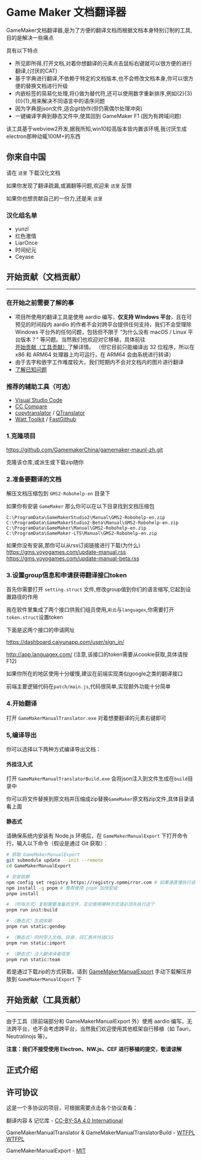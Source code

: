 # Game Maker 文档翻译器

GameMaker文档翻译器,是为了方便的翻译文档而根据文档本身特别订制的工具,目的是解决一些痛点

具有以下特点

- 所见即所得,打开文档,对着你想翻译的元素点击鼠标右键就可以很方便的进行翻译,(讨厌的CAT)
- 基于字典进行翻译,不依赖于特定的文档版本,也不会修改文档本身,你可以很方便的替换文档进行升级
- 内嵌标签的简易化处理,将{}做为替代符,还可以使用数字重新排序,例如{2}{3}{0}{1},用来解决不同语言中的语序问题
- 因为字典是json文件,适合git协作(但仍需偶尔处理冲突)
- 一键编译字典到静态文件中,使其回到 GameMaker F1 (因为有跨域问题)

该工具基于webview2开发,据我所知,win10较高版本皆内置该环境,我讨厌生成electron那种动辄100M+的东西

## 你来自中国

请在 `这里` 下载汉化文档

如果你发现了翻译疏漏,或漏翻等问题,欢迎来 `这里` 反馈

如果你也想贡献自己的一份力,还是来 `这里`

### 汉化组名单

- yunzl
- 红色激情
- LiarOnce
- 时间纪元
- Ceyase

## 开始贡献（文档贡献）

-----

### 在开始之前需要了解的事

 - 项目所使用的翻译工具是使用 aardio 编写，**仅支持 Windows 平台**，且在可预见的时间段内 aardio 的作者不会对跨平台提供任何支持，我们不会受理除 Windows 平台外的任何问题，包括但不限于 “为什么没有 macOS / Linux 平台版本？” 等问题。当然我们也欢迎对它移植，具体前往[开始贡献（工具贡献）](#%E5%BC%80%E5%A7%8B%E8%B4%A1%E7%8C%AE%E5%B7%A5%E5%85%B7%E8%B4%A1%E7%8C%AE)了解详情。
   （但它目前只能编译出 32 位程序，所以在 x86 和 ARM64 处理器上均可运行，在 ARM64 会由系统进行转译）
 - 由于去字和嵌字工作难度较大，我们短期内不会对文档内的图片进行翻译
 - [了解已知问题](knownissues.md)

### 推荐的辅助工具（可选）

- [Visual Studio Code](https://code.visualstudio.com/)
- [CC Compare](https://gitee.com/cxasm/cc-compare)
- [copytranslator](https://copytranslator.github.io/) / [QTranslator](http://quest-app.appspot.com/home)
- [Watt Toolkit](https://steampp.net/) / [FastGithub](https://github.com/dotnetcore/FastGithub)

### 1.克隆项目

https://github.com/GamemakerChina/gamemaker-maunl-zh.git

克隆该仓库,或派生或下载zip随你

### 2.准备要翻译的文档

解压文档压缩包到  `GMS2-Robohelp-en`  目录下

如果你有安装 `GameMaker` 那么你可以在以下目录找到文档压缩包

````
C:\ProgramData\GameMakerStudio2\Manual\GMS2-Robohelp-en.zip
C:\ProgramData\GameMakerStudio2-Beta\Manual\GMS2-Robohelp-en.zip
C:\ProgramData\GameMaker\Manual\GMS2-Robohelp-en.zip
C:\ProgramData\GameMaker-LTS\Manual\GMS2-Robohelp-en.zip
````

如果你没有安装,那你可以从rss订阅链接进行下载(为什么)
https://gms.yoyogames.com/update-manual.rss
https://gms.yoyogames.com/update-manual-beta.rss

### 3.设置group信息和申请获得翻译接口token

首先你需要打开 `setting.struct` 文件,修改group值到你们的语言缩写,它起到设置路径的作用



我在软件里集成了两个接口供我们组员使用,`彩云`与`languagex`,你需要打开`token.struct`设置token

下面是这两个接口的申请网址

https://dashboard.caiyunapp.com/user/sign_in/

http://app.languagex.com/ (注意,该接口的token需要从cookie获取,具体请按F12)



如果你所在的地区使用十分缓慢,建议在前端实现类似google之类的翻译接口

前端主要逻辑代码在`patch/main.js`,代码很简单,实现额外功能十分简单

### 4.开始翻译

打开 `GameMakerManualTranslator.exe` 对着想要翻译的元素右键即可

### 5,编译导出

你可以选择以下两种方式编译导出文档：

#### 外挂注入式

打开 `GameMakerManualTranslatorBuild.exe` 会将json注入到文件生成在`build`目录中

你可以将文件替换到原文档并压缩成zip替换`GameMaker`原文档zip文件,具体目录请看上面

#### 静态式

请确保系统内安装有 Node.js 环境后，在 `GameMakerManualExport` 下打开命令行，输入以下命令（假设是通过 Git 获取）：

```bash
# 获取 GameMakerManualExport
git submodule update --init --remote
cd GameMakerManualExport

# 安装依赖
npm config set registry https://registry.npmmirror.com # 如果速度慢执行该命令
npm install -g pnpm # 推荐使用 pnpm 加快安装
pnpm install

# （所有方式）复制需要准备的文件，无论使用哪种方式请必须先执行这个
pnpm run init:build

# （静态式）生成依赖
pnpm run static:gendep

# （静态式）同时导入文档、目录、词汇表并外挂CSS
pnpm run static:import

# （静态式）注入翻译译者信息
pnpm run static:team
```

若是通过下载zip的方式获取，请到 [GameMakerManualExport](https://github.com/GamemakerChina/GameMakerManualExport) 手动下载解压并放到 `GameMakerManualExport` 下

## 开始贡献（工具贡献）

-----

由于工具（除前端部分和 GameMakerManualExport 外）使用 aardio 编写，无法跨平台，也不会考虑跨平台，当然我们欢迎使用其他框架自行移植（如 Tauri，Neutralinojs 等）。

**注意：我们不接受使用 Electron、NW.js、CEF 进行移植的提交，敬请谅解**

## 正式介绍



## 许可协议

这是一个多协议的项目，可根据需要点击各个协议查看：

翻译内容 & 记忆库 - [CC-BY-SA 4.0 International](LICENSE)

GameMakerManualTranslator & GameMakerManualTranslatorBuild - [WTFPL](GameMakerManualTranslator-Project/LICENSE) [WTFPL](GameMakerManualTranslatorBuild-Project/LICENSE)

GameMakerManualExport - [MIT](GameMakerManualExport/LICENSE)
